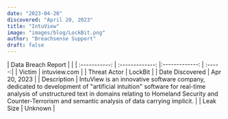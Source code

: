 ```yaml
---
date: "2023-04-20"
discovered: "April 20, 2023"
title: "IntuView"
image: "images/blog/LockBit.png"
author: "Breachsense Support"
draft: false
---
```


| Data Breach Report           |              | 
| :-----------: | :-------------:     |:-------------:    | :-----:|
| Victim      | intuview.com      | 
| Threat Actor      | LockBit      | 
| Date Discovered      | Apr 20, 2023      | 
| Description      | IntuView is an innovative software company, dedicated to development of "artificial intuition" software for real-time analysis of unstructured text in domains relating to Homeland Security and Counter-Terrorism and semantic analysis of data carrying implicit.      | 
| Leak Size      | Unknown      | 

